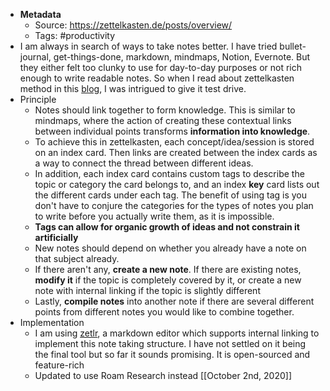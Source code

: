 - **Metadata**
    - Source: https://zettelkasten.de/posts/overview/
    - Tags: #productivity
- I am always in search of ways to take notes better. I have tried bullet-journal, get-things-done, markdown, mindmaps, Notion, Evernote. But they either felt too clunky to use for day-to-day purposes or not rich enough to write readable notes. So when I read about zettelkasten method in this [blog](https://eugeneyan.com/2020/04/05/note-taking-zettelkasten/), I was intrigued to give it test drive.
- Principle
    - Notes should link together to form knowledge. This is similar to mindmaps, where the action of creating these contextual links between individual points transforms **information into knowledge**.
    - To achieve this in zettelkasten, each concept/idea/session is stored on an index card. Then links are created between the index cards as a way to connect the thread between different ideas. 
    - In addition, each index card contains custom tags to describe the topic or category the card belongs to, and an index __key__ card lists out the different cards under each tag. The benefit of using tag is you don't have to conjure the categories for the types of notes you plan to write before you actually write them, as it is impossible. 
    - **Tags can allow for organic growth of ideas and not constrain it artificially**
    - New notes should depend on whether you already have a note on that subject already. 
    - If there aren't any, **create a new note**. If there are existing notes, **modify it** if the topic is completely covered by it, or create a new note with internal linking if the topic is slightly different
    - Lastly, **compile notes** into another note if there are several different points from different notes you would like to combine together.
- Implementation
    - I am using [zetlr](https://www.zettlr.com/), a markdown editor which supports internal linking to implement this note taking structure. I have not settled on it being the final tool but so far it sounds promising. It is open-sourced and feature-rich
    - Updated to use Roam Research instead [[October 2nd, 2020]] 

